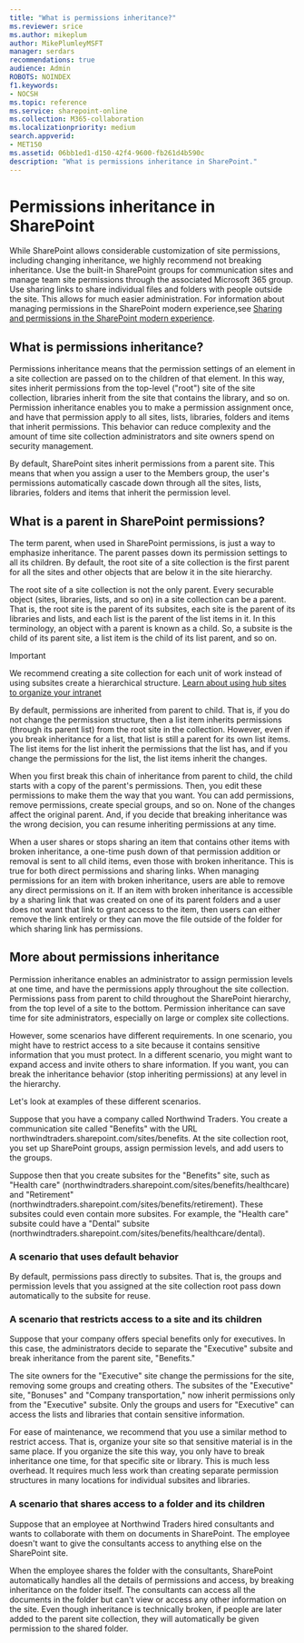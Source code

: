 ```yaml
---
title: "What is permissions inheritance?"
ms.reviewer: srice
ms.author: mikeplum
author: MikePlumleyMSFT
manager: serdars
recommendations: true
audience: Admin
ROBOTS: NOINDEX
f1.keywords:
- NOCSH
ms.topic: reference
ms.service: sharepoint-online
ms.collection: M365-collaboration
ms.localizationpriority: medium
search.appverid:
- MET150
ms.assetid: 06bb1ed1-d150-42f4-9600-fb261d4b590c
description: "What is permissions inheritance in SharePoint."
---
```


# Permissions inheritance in SharePoint

While SharePoint allows considerable customization of site permissions, including changing inheritance, we highly recommend not breaking inheritance. Use the built-in SharePoint groups for communication sites and manage team site permissions through the associated Microsoft 365 group. Use sharing links to share individual files and folders with people outside the site. This allows for much easier administration. For information about managing permissions in the SharePoint modern experience,see [Sharing and permissions in the SharePoint modern experience](modern-experience-sharing-permissions.md).

## What is permissions inheritance?

Permissions inheritance means that the permission settings of an element in a site collection are passed on to the children of that element. In this way, sites inherit permissions from the top-level ("root") site of the site collection, libraries inherit from the site that contains the library, and so on. Permission inheritance enables you to make a permission assignment once, and have that permission apply to all sites, lists, libraries, folders and items that inherit permissions. This behavior can reduce complexity and the amount of time site collection administrators and site owners spend on security management.
  
By default, SharePoint sites inherit permissions from a parent site. This means that when you assign a user to the Members group, the user's permissions automatically cascade down through all the sites, lists, libraries, folders and items that inherit the permission level.
  
## What is a parent in SharePoint permissions?
<a name="__toc340139789"> </a>

The term parent, when used in SharePoint permissions, is just a way to emphasize inheritance. The parent passes down its permission settings to all its children. By default, the root site of a site collection is the first parent for all the sites and other objects that are below it in the site hierarchy.
  
The root site of a site collection is not the only parent. Every securable object (sites, libraries, lists, and so on) in a site collection can be a parent. That is, the root site is the parent of its subsites, each site is the parent of its libraries and lists, and each list is the parent of the list items in it. In this terminology, an object with a parent is known as a child. So, a subsite is the child of its parent site, a list item is the child of its list parent, and so on.

> [!IMPORTANT]
> We recommend creating a site collection for each unit of work instead of using subsites create a hierarchical structure. [Learn about using hub sites to organize your intranet](planning-hub-sites.md) 
  
By default, permissions are inherited from parent to child. That is, if you do not change the permission structure, then a list item inherits permissions (through its parent list) from the root site in the collection. However, even if you break inheritance for a list, that list is still a parent for its own list items. The list items for the list inherit the permissions that the list has, and if you change the permissions for the list, the list items inherit the changes.
  
When you first break this chain of inheritance from parent to child, the child starts with a copy of the parent's permissions. Then, you edit these permissions to make them the way that you want. You can add permissions, remove permissions, create special groups, and so on. None of the changes affect the original parent. And, if you decide that breaking inheritance was the wrong decision, you can resume inheriting permissions at any time.

When a user shares or stops sharing an item that contains other items with broken inheritance, a one-time push down of that permission addition or removal is sent to all child items, even those with broken inheritance. This is true for both direct permissions and sharing links. When managing permissions for an item with broken inheritance, users are able to remove any direct permissions on it. If an item with broken inheritance is accessible by a sharing link that was created on one of its parent folders and a user does not want that link to grant access to the item, then users can either remove the link entirely or they can move the file outside of the folder for which sharing link has permissions.
  
## More about permissions inheritance
<a name="__toc340139790"> </a>

Permission inheritance enables an administrator to assign permission levels at one time, and have the permissions apply throughout the site collection. Permissions pass from parent to child throughout the SharePoint hierarchy, from the top level of a site to the bottom. Permission inheritance can save time for site administrators, especially on large or complex site collections.
  
However, some scenarios have different requirements. In one scenario, you might have to restrict access to a site because it contains sensitive information that you must protect. In a different scenario, you might want to expand access and invite others to share information. If you want, you can break the inheritance behavior (stop inheriting permissions) at any level in the hierarchy.
  
Let's look at examples of these different scenarios.
  
Suppose that you have a company called Northwind Traders. You create a communication site called "Benefits" with the URL northwindtraders.sharepoint.com/sites/benefits. At the site collection root, you set up SharePoint groups, assign permission levels, and add users to the groups.
  
Suppose then that you create subsites for the "Benefits" site, such as "Health care" (northwindtraders.sharepoint.com/sites/benefits/healthcare) and "Retirement" (northwindtraders.sharepoint.com/sites/benefits/retirement). These subsites could even contain more subsites. For example, the "Health care" subsite could have a "Dental" subsite (northwindtraders.sharepoint.com/sites/benefits/healthcare/dental).
  
### A scenario that uses default behavior
<a name="__toc340139791"> </a>

By default, permissions pass directly to subsites. That is, the groups and permission levels that you assigned at the site collection root pass down automatically to the subsite for reuse.
  
### A scenario that restricts access to a site and its children
<a name="__toc340139792"> </a>

Suppose that your company offers special benefits only for executives. In this case, the administrators decide to separate the "Executive" subsite and break inheritance from the parent site, "Benefits."
  
The site owners for the "Executive" site change the permissions for the site, removing some groups and creating others. The subsites of the "Executive" site, "Bonuses" and "Company transportation," now inherit permissions only from the "Executive" subsite. Only the groups and users for "Executive" can access the lists and libraries that contain sensitive information.
  
For ease of maintenance, we recommend that you use a similar method to restrict access. That is, organize your site so that sensitive material is in the same place. If you organize the site this way, you only have to break inheritance one time, for that specific site or library. This is much less overhead. It requires much less work than creating separate permission structures in many locations for individual subsites and libraries.
  
### A scenario that shares access to a folder and its children
<a name="__toc340139793"> </a>

Suppose that an employee at Northwind Traders hired consultants and wants to collaborate with them on documents in SharePoint. The employee doesn't want to give the consultants access to anything else on the SharePoint site.
  
When the employee shares the folder with the consultants, SharePoint automatically handles all the details of permissions and access, by breaking inheritance on the folder itself. The consultants can access all the documents in the folder but can't view or access any other information on the site. Even though inheritance is technically broken, if people are later added to the parent site collection, they will automatically be given permission to the shared folder.
  

